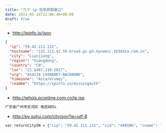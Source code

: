 ```yaml
---
title: "几个 ip 信息获取接口"
date: 2022-05-24T22:06:48+08:00
draft: true
---
```

+ <http://ipinfo.io/json>  

```json
{
  "ip": "59.42.111.132",
  "hostname": "132.111.42.59.broad.gz.gd.dynamic.163data.com.cn",
  "city": "Lianjiang",
  "region": "Guangdong",
  "country": "CN",
  "loc": "21.6467,110.2817",
  "org": "AS4134 CHINANET-BACKBONE",
  "timezone": "Asia/Urumqi",
  "readme": "https://ipinfo.io/missingauth"
}
```

+ <http://whois.pconline.com.cn/ip.jsp>  

```bash
广东省广州市天河区 电信ADSL
```

+ <http://pv.sohu.com/cityjson?ie=utf-8>  

```bash
var returnCitySN = {"cip": "59.42.111.132", "cid": "440106", "cname": "广东省广州市天河区"};
```  

